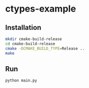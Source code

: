 # ctypes-example

## Installation

```sh
mkdir cmake-build-release
cd cmake-build-release
cmake -DCMAKE_BUILD_TYPE=Release ..
make
```

## Run
```sh
python main.py
```

